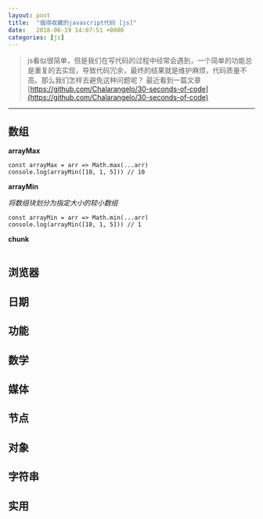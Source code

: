 ```yaml
---
layout: post
title:  "值得收藏的javascript代码 [js]"
date:   2018-06-19 14:07:51 +0800
categories: [js]
---
```


> js看似很简单，但是我们在写代码的过程中经常会遇到，一个简单的功能总是重复的去实现，导致代码冗余，最终的结果就是维护麻烦，代码质量不高。那么我们怎样去避免这种问题呢？ 最近看到一篇文章[https://github.com/Chalarangelo/30-seconds-of-code](https://github.com/Chalarangelo/30-seconds-of-code)

---

## 数组

**arrayMax**

```
const arrayMax = arr => Math.max(...arr)
console.log(arrayMin([10, 1, 5])) // 10
```

**arrayMin**

*将数组块划分为指定大小的较小数组*

```
const arrayMin = arr => Math.min(...arr)
console.log(arrayMin([10, 1, 5])) // 1
```

**chunk**

```

```


## 浏览器


## 日期

## 功能

## 数学

## 媒体

## 节点

## 对象

## 字符串

## 实用
